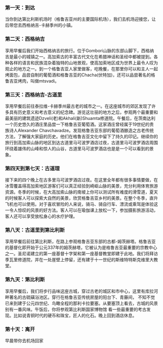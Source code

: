﻿---
tour_id: 29
template: "tour_itinerary"
---
### 第一天：到达


当你到达第比利斯机场时（格鲁吉亚州的主要国际机场），我们去机场迎接您，让后带您去西格纳吉-卡赫季州的小镇。

### 第二天：西格纳吉


享用早餐后我们开始西格纳吉的旅行。位于Gombori山脉的东部山脚下，西格纳吉是最小的城镇之一。高加索古的丰富古代文化在希腊神话和圣经中都被提到。各种各样的语言和民族混杂着独特的山地景观，使高加索地区成为世界上最令人叹为观止的地方之一。到一个格鲁吉亚人家里做客，吃晚餐，在那里你可以和主人一起烤面包，品尝自制的葡萄酒和格鲁吉亚的Chacha(伏特加)，还可以品尝著名的格鲁吉亚烤肉，叫做mtsvadi。

### 第三天：西格纳吉-古道里


享用早餐后前往泰拉维-卡赫季州最古老的城市之一。在这座城市的郊区发现了许多具有历史意义和考古意义的纪念碑。游览这壮丽的地方之后，参观两个最重要和最美丽的建筑遗迹Dzveli(老)和Akhali(新)Shuamta修道院。午餐后，在茨南达利一个历史悠久的酒庄里品尝一下格鲁吉亚葡萄酒。这家酒庄曾经属于19世纪的贵族诗人Alexander Chavchavadze。发现格鲁吉亚东部的葡萄酒酿造之古老传统方法，了解强大家庭的历史。他们在格鲁吉亚文化中留下了持久的印记。继续你的旅行到高加索山脉的地区到达古道里马可波罗酒店过夜，古道里马可波罗酒店周围环绕着雄伟的山峰和惊人的山谷，古道里马可波罗酒店也是是一个可以看到的景象。


### 第四天到第七天：古道理

接下来的四个晚上在古多里马可波罗酒店过夜。在这里全年都有很多事情要做，在冰雪覆盖得高加索地区游客们可以真正经验到崎岖山脉的美景，充分利用体育旅游资源。冬季的时候，在大高加索山脉的南坡上你可以测试所有难度的滑雪道，夏天的时候客人可以探索大自然的美景，欣赏格鲁吉亚乡村的美景。在整个冬季，直升飞机也可以使用。对于喜欢冒险的人来说，骑马、骑自行车、漂流或乘驾是体验这一令人惊叹的风景的好方法。客人可以在瑜伽课上放松一下，参加摄影旅游活动，客人还可以享受放松身心的水疗护理。


### 第八天：古道里到第比利斯


享用早餐后前往第比利斯，在路上参观格鲁吉亚东部的古都-姆茨赫塔。格鲁吉亚的基督化即开始于公元337年的姆茨赫塔，它被认为是格鲁吉亚最重要的宗教中心之一。圣尼诺建立的第一座基督十字架和第一座基督教堂即建于此地。我们将拜访季瓦里修道院，并在一处崖壁上停留，还有建于十一世纪的斯维特特斯克维里大教堂。

### 第九天：第比利斯


享用早餐后，我们将步行品味这座古城，穿过古老的城区和市中心，这里有库拉河畔著名的古硫磺浴池区。穿行在格鲁吉亚传统房屋的阳台下、青藤间， 不知不觉已来到建于公元四世纪、鸟瞰全程的那利卡拉要塞。从要塞顶上看去，古城的风景别有一番风味。午饭后，你将参观第比利斯国家博物馆 看一些最重要的考古发现。比如说青铜时代的硬币和珠宝，匠人的化石。晚上回到酒店休息。

### 第十天：离开


早晨带你去机场回家
